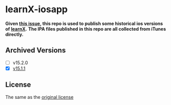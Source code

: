 # learnX-iosapp

**Given [this issue](https://github.com/robertying/learnX/issues/1075), this repo is used to publish some historical ios versions of [learnX](https://github.com/robertying/learnX).**
**The IPA files published in this repo are all collected from iTunes directly.**

## Archived Versions
  - [ ] v15.2.0
  - [x] [v15.1.1](https://github.com/FHYQ-Dong/learnX-iosapp/releases/tag/v15.1.1)

## License
The same as the [original license](https://github.com/robertying/learnX/blob/main/LICENSE)
